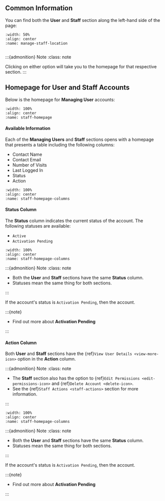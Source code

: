 
## Common Information 


You can find both the **User** and **Staff** section along the left-hand side of the page:

```{figure} ../../_static/solo_app/User/Staff/manage-staff-location.png
:width: 50%
:align: center
:name: manage-staff-location
```


```{include} ../../QuickTips/TogglePrimarySidebar.md
```


:::{admonition} Note
:class: note

Clicking on either option will take you to the homepage for that respective section.
:::




## Homepage for User and Staff Accounts




Below is the homepage for **Managing User** accounts:


```{figure} ../_static/solo_app/User/Staff/staff-homepage.png
:width: 100%
:align: center
:name: staff-homepage
```



#### Available Information


Each of the **Managing Users** and **Staff** sections opens with a homepage that presents a table including the following columns:

- Contact Name
- Contact Email
- Number of Visits
- Last Logged In
- Status
- Action


```{figure} ../../_static/solo_app/User/Staff/staff-homepage-columns.png
:width: 100%
:align: center
:name: staff-homepage-columns
```



#### Status Column


 The **Status** column indicates the current status of the account. The following statuses are available:

- `Active`
- `Activation Pending`


```{figure} ../../_static/solo_app/User/Staff/staff-homepage-columns-status-column.png
:width: 100%
:align: center
:name: staff-homepage-columns
```

:::{admonition} Note
:class: note

- Both the **User** and **Staff** sections have the same **Status** column.
- Statuses mean the same thing for both sections.

:::




If the account's status is `Activation Pending`, then the account.


:::{note}

- Find out more about **Activation Pending**

:::


#### Action Column


Both **User** and **Staff** sections have the {ref}`View User Details <view-more-icon>` option in the **Action** column.


:::{admonition} Note
:class: note

- The **Staff** section also has the option to {ref}`Edit Permissions <edit-permissions-icon>` and {ref}`Delete Account <delete-icon>`.
- See the {ref}`Staff Actions <staff-actions>` section for more information.

:::


 


```{figure} ../../_static/solo_app/User/Staff/staff-homepage-columns-action-location.png
:width: 100%
:align: center
:name: staff-homepage-columns
```

:::{admonition} Note
:class: note

- Both the **User** and **Staff** sections have the same **Status** column.
- Statuses mean the same thing for both sections.

:::




If the account's status is `Activation Pending`, then the account.


:::{note}

- Find out more about **Activation Pending**

:::



